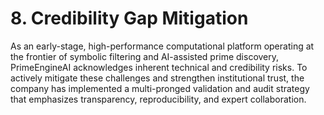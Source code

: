 # 8. Credibility Gap Mitigation

As an early-stage, high-performance computational platform operating at the frontier of symbolic filtering and AI-assisted prime discovery, PrimeEngineAI acknowledges inherent technical and credibility risks. To actively mitigate these challenges and strengthen institutional trust, the company has implemented a multi-pronged validation and audit strategy that emphasizes transparency, reproducibility, and expert collaboration.

